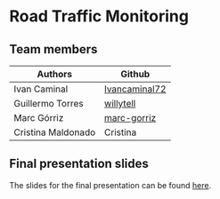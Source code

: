 # Road Traffic Monitoring
## Team members

| Authors | Github |
| ------------- | ------------- |
| Ivan Caminal  | [Ivancaminal72](https://github.com/Ivancaminal72) |
| Guillermo Torres |  [willytell](https://github.com/willytell) |
| Marc Górriz | [marc-gorriz](https://github.com/marc-gorriz) |
| Cristina Maldonado | Cristina |

## Final presentation slides
The slides for the final presentation can be found [here](https://docs.google.com/presentation/d/1i6mCk7M9S2_9BwLvgRGfxXa3VOz3jPq9z2R4t725Me8/edit?usp=sharing).
